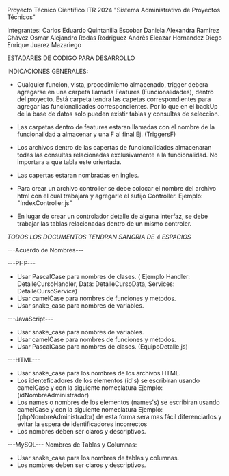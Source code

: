 Proyecto Técnico Científico ITR 2024
"Sistema Administrativo de Proyectos Técnicos"

Integrantes: 
Carlos Eduardo Quintanilla Escobar 
Daniela Alexandra Ramirez Chàvez 
Osmar Alejandro Rodas Rodriguez 
Andrès Eleazar Hernandez 
Diego Enrique Juarez Mazariego 


ESTADARES DE CODIGO PARA DESARROLLO

INDICACIONES GENERALES:

* Cualquier funcion, vista, procedimiento almacenado, trigger debera agregarse en una carpeta llamada Features (Funcionalidades), dentro del proyecto. Está carpeta tendra las capetas correspondientes para agregar las funcionalidades correspondientes.
  Por lo que en el backUp de la base de datos solo pueden existir tablas y consultas de seleccion.

* Las carpetas dentro de features estaran llamadas con el nombre de la funcionalidad a almacenar y una F al final Ej. (TriggersF)

* Los archivos dentro de las capertas de funcionalidades almacenaran todas las consultas relacionadas exclusivamente a la funcionalidad. No importara a que tabla este orientada.
  
* Las capertas estaran nombradas en ingles.

* Para crear un archivo controller se debe colocar el nombre del archivo html con el cual trabajara y agregarle el sufijo Controller. Ejemplo: "IndexController.js"

* En lugar de crear un controlador detalle de alguna interfaz, se debe trabajar las tablas relacionadas dentro de un mismo controler.


*TODOS LOS DOCUMENTOS TENDRAN SANGRIA DE 4 ESPACIOS*

---Acuerdo de Nombres---

---PHP---

* Usar PascalCase para nombres de clases. ( Ejemplo Handler: DetalleCursoHandler, Data: DetalleCursoData, Services: DetalleCursoService)
* Usar camelCase para nombres de funciones y metodos.
* Usar snake_case para nombres de variables.

---JavaScript---

* Usar snake_case para nombres de variables.
* Usar camelCase para nombres de funciones y métodos.
* Usar PascalCase para nombres de clases. (EquipoDetalle.js)

---HTML---

* Usar snake_case para los nombres de los archivos HTML.
* Los identeficadores de los elementos (id's) se escribiran usando camelCase y con la siguiente nomeclatura Ejemplo:(idNombreAdministrador)
* Los names o nombres de los elementos (names's) se escribiran usando camelCase y con la siguiente nomeclatura Ejemplo:(phpNombreAdministrador) de esta forma sera mas fácil diferenciarlos y evitar la espera de identificadores incorrectos
* Los nombres deben ser claros y descriptivos.

---MySQL---
Nombres de Tablas y Columnas:

* Usar snake_case para los nombres de tablas y columnas.
* Los nombres deben ser claros y descriptivos.
